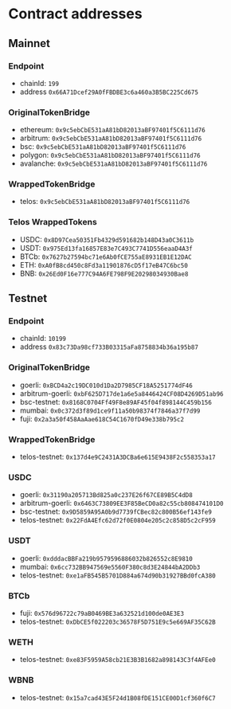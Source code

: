 # Contract addresses

## Mainnet

### Endpoint
* chainId: `199`
* address `0x66A71Dcef29A0fFBDBE3c6a460a3B5BC225Cd675`

### OriginalTokenBridge
* ethereum: `0x9c5ebCbE531aA81bD82013aBF97401f5C6111d76`
* arbitrum: `0x9c5ebCbE531aA81bD82013aBF97401f5C6111d76`
* bsc: `0x9c5ebCbE531aA81bD82013aBF97401f5C6111d76`
* polygon: `0x9c5ebCbE531aA81bD82013aBF97401f5C6111d76`
* avalanche: `0x9c5ebCbE531aA81bD82013aBF97401f5C6111d76`

### WrappedTokenBridge
* telos: `0x9c5ebCbE531aA81bD82013aBF97401f5C6111d76`

### Telos WrappedTokens
* USDC: `0x8D97Cea50351Fb4329d591682b148D43a0C3611b`
* USDT: `0x975Ed13fa16857E83e7C493C7741D556eaaD4A3f`
* BTCb: `0x7627b27594bc71e6Ab0fCE755aE8931EB1E12DAC`
* ETH: `0xA0fB8cd450c8Fd3a11901876cD5f17eB47C6bc50`
* BNB: `0x26Ed0F16e777C94A6FE798F9E20298034930Bae8`


## Testnet

### Endpoint
* chainId: `10199`
* address `0x83c73Da98cf733B03315aFa8758834b36a195b87`

### OriginalTokenBridge
* goerli: `0xBCD4a2c19DC010d1Da2D7985CF18A5251774dF46`
* arbitrum-goerli: `0xbF625D717de1a6e5a8446424CF08D4269D51ab96`
* bsc-testnet: `0x8168C0704Ff49F8e89AF45f04f898144C459b156`
* mumbai: `0x0c372d3f89d1ce9f11a50b98374f7846a37f7d99`
* fuji: `0x2a3a50f458AaAae618C54C1670fD49e338b795c2`

### WrappedTokenBridge
* telos-testnet: `0x137d4e9C2431A3DCBa6e615E9438F2c558353a17`

### USDC
* goerli: `0x31190a205713Bd825a0c237E26f67CE89B5C4dD8`
* arbitrum-goerli: `0x6463C73809EE3F85BeCD0a82c55cb808474101D0`
* bsc-testnet: `0x9D5859A95A0b9d7739fCBec82c800B56ef143fe9`
* telos-testnet: `0x22FdA4Efc62d72f0E0804e205c2c858D5c2cF959`

### USDT
* goerli: `0xdddacBBFa219b9579596886032b826552c8E9810` 
* mumbai: `0x6cc732BB947569e5560F380c8d3E24844bA2DDb3`
* telos-testnet: `0xe1aFB545B5701D884a674d90b31927BBd0fcA380`

### BTCb
* fuji: `0x576d96722c79aB0469BE3a632521d100de0AE3E3`
* telos-testnet: `0xDbCE5f022203c36578F5D751E9c5e669AF35C62B`

### WETH
* telos-testnet: `0xe83F5959A58cb21E3B3B1682a898143C3f4AFEe0`

### WBNB
* telos-testnet: `0x15a7cad43E5F24d1B08fDE151CE00D1cf360f6C7`
